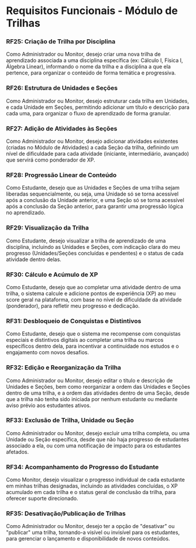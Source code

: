# Requisitos Funcionais - Módulo de Trilhas

### RF25: Criação de Trilha por Disciplina
Como Administrador ou Monitor, desejo criar uma nova trilha de aprendizado associada a uma disciplina específica (ex: Cálculo I, Física I, Álgebra Linear), informando o nome da trilha e a disciplina a que ela pertence, para organizar o conteúdo de forma temática e progressiva.

### RF26: Estrutura de Unidades e Seções
Como Administrador ou Monitor, desejo estruturar cada trilha em Unidades, e cada Unidade em Seções, permitindo adicionar um título e descrição para cada uma, para organizar o fluxo de aprendizado de forma granular.

### RF27: Adição de Atividades às Seções
Como Administrador ou Monitor, desejo adicionar atividades existentes (criadas no Módulo de Atividades) a cada Seção da trilha, definindo um nível de dificuldade para cada atividade (iniciante, intermediário, avançado) que servirá como ponderador de XP.

### RF28: Progressão Linear de Conteúdo
Como Estudante, desejo que as Unidades e Seções de uma trilha sejam liberadas sequencialmente, ou seja, uma Unidade só se torna acessível após a conclusão da Unidade anterior, e uma Seção só se torna acessível após a conclusão da Seção anterior, para garantir uma progressão lógica no aprendizado.

### RF29: Visualização da Trilha
Como Estudante, desejo visualizar a trilha de aprendizado de uma disciplina, incluindo as Unidades e Seções, com indicação clara do meu progresso (Unidades/Seções concluídas e pendentes) e o status de cada atividade dentro delas.

### RF30: Cálculo e Acúmulo de XP
Como Estudante, desejo que ao completar uma atividade dentro de uma trilha, o sistema calcule e adicione pontos de experiência (XP) ao meu score geral na plataforma, com base no nível de dificuldade da atividade (ponderador), para refletir meu progresso e dedicação.

### RF31: Desbloqueio de Conquistas e Distintivos
Como Estudante, desejo que o sistema me recompense com conquistas especiais e distintivos digitais ao completar uma trilha ou marcos específicos dentro dela, para incentivar a continuidade nos estudos e o engajamento com novos desafios.

### RF32: Edição e Reorganização da Trilha
Como Administrador ou Monitor, desejo editar o título e descrição de Unidades e Seções, bem como reorganizar a ordem das Unidades e Seções dentro de uma trilha, e a ordem das atividades dentro de uma Seção, desde que a trilha não tenha sido iniciada por nenhum estudante ou mediante aviso prévio aos estudantes ativos.

### RF33: Exclusão de Trilha, Unidade ou Seção
Como Administrador ou Monitor, desejo excluir uma trilha completa, ou uma Unidade ou Seção específica, desde que não haja progresso de estudantes associado a ela, ou com uma notificação de impacto para os estudantes afetados.

### RF34: Acompanhamento do Progresso do Estudante
Como Monitor, desejo visualizar o progresso individual de cada estudante em minhas trilhas designadas, incluindo as atividades concluídas, o XP acumulado em cada trilha e o status geral de conclusão da trilha, para oferecer suporte direcionado.

### RF35: Desativação/Publicação de Trilhas
Como Administrador ou Monitor, desejo ter a opção de "desativar" ou "publicar" uma trilha, tornando-a visível ou invisível para os estudantes, para gerenciar o lançamento e disponibilidade de novos conteúdos.